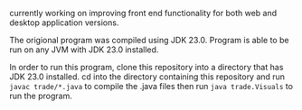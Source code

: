 currently working on improving front end functionality for both web and desktop application versions.

The origional program was compiled using JDK 23.0. Program is able to be run on any JVM with JDK 23.0 installed.

In order to run this program, clone this repository into a directory that has JDK 23.0 installed. cd into the directory containing this repository and run `javac trade/*.java` to compile the .java files then run `java trade.Visuals` to run the program.
